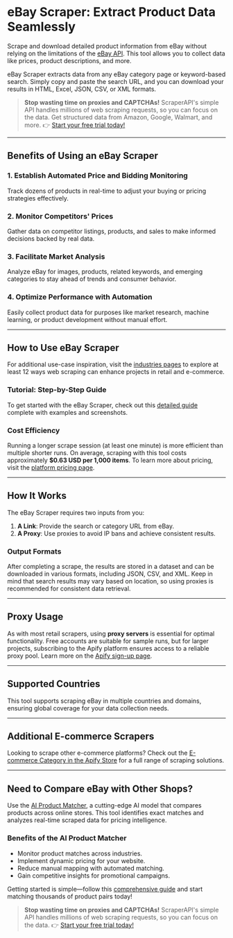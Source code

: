 # eBay Scraper: Extract Product Data Seamlessly

Scrape and download detailed product information from eBay without relying on the limitations of the [eBay API](https://developer.ebay.com). This tool allows you to collect data like prices, product descriptions, and more.

eBay Scraper extracts data from any eBay category page or keyword-based search. Simply copy and paste the search URL, and you can download your results in HTML, Excel, JSON, CSV, or XML formats.

> **Stop wasting time on proxies and CAPTCHAs!** ScraperAPI's simple API handles millions of web scraping requests, so you can focus on the data. Get structured data from Amazon, Google, Walmart, and more. 👉 [Start your free trial today!](https://bit.ly/Scraperapi)

---

## Benefits of Using an eBay Scraper

### 1. Establish Automated Price and Bidding Monitoring
Track dozens of products in real-time to adjust your buying or pricing strategies effectively.

### 2. Monitor Competitors' Prices
Gather data on competitor listings, products, and sales to make informed decisions backed by real data.

### 3. Facilitate Market Analysis
Analyze eBay for images, products, related keywords, and emerging categories to stay ahead of trends and consumer behavior.

### 4. Optimize Performance with Automation
Easily collect product data for purposes like market research, machine learning, or product development without manual effort.

---

## How to Use eBay Scraper

For additional use-case inspiration, visit the [industries pages](https://apify.com/industries) to explore at least 12 ways web scraping can enhance projects in retail and e-commerce.

### Tutorial: Step-by-Step Guide

To get started with the eBay Scraper, check out this [detailed guide](https://blog.apify.com/how-to-scrape-ebay-and-extract-listings-data/) complete with examples and screenshots.

### Cost Efficiency

Running a longer scrape session (at least one minute) is more efficient than multiple shorter runs. On average, scraping with this tool costs approximately **$0.63 USD per 1,000 items**. To learn more about pricing, visit the [platform pricing page](https://apify.com/pricing/actors).

---

## How It Works

The eBay Scraper requires two inputs from you:

1. **A Link**: Provide the search or category URL from eBay.
2. **A Proxy**: Use proxies to avoid IP bans and achieve consistent results.

### Output Formats

After completing a scrape, the results are stored in a dataset and can be downloaded in various formats, including JSON, CSV, and XML. Keep in mind that search results may vary based on location, so using proxies is recommended for consistent data retrieval.

---

## Proxy Usage

As with most retail scrapers, using **proxy servers** is essential for optimal functionality. Free accounts are suitable for sample runs, but for larger projects, subscribing to the Apify platform ensures access to a reliable proxy pool. Learn more on the [Apify sign-up page](https://console.apify.com/sign-up).

---

## Supported Countries

This tool supports scraping eBay in multiple countries and domains, ensuring global coverage for your data collection needs.

---

## Additional E-commerce Scrapers

Looking to scrape other e-commerce platforms? Check out the [E-commerce Category in the Apify Store](https://apify.com/store?category=ECOMMERCE) for a full range of scraping solutions.

---

## Need to Compare eBay with Other Shops?

Use the [AI Product Matcher](https://apify.com/equidem/ai-product-matcher), a cutting-edge AI model that compares products across online stores. This tool identifies exact matches and analyzes real-time scraped data for pricing intelligence.

### Benefits of the AI Product Matcher

- Monitor product matches across industries.
- Implement dynamic pricing for your website.
- Reduce manual mapping with automated matching.
- Gain competitive insights for promotional campaigns.

Getting started is simple—follow this [comprehensive guide](https://blog.apify.com/product-matching-ai-pricing-intelligence-web-scraping/) and start matching thousands of product pairs today!

> **Stop wasting time on proxies and CAPTCHAs!** ScraperAPI's simple API handles millions of web scraping requests, so you can focus on the data. 👉 [Start your free trial today!](https://bit.ly/Scraperapi)
